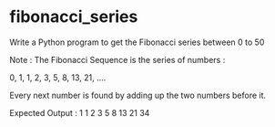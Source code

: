 # fibonacci_series

Write a Python program to get the Fibonacci series between 0 to 50


Note : The Fibonacci Sequence is the series of numbers :

0, 1, 1, 2, 3, 5, 8, 13, 21, ....

Every next number is found by adding up the two numbers before it.

Expected Output : 1 1 2 3 5 8 13 21 34
